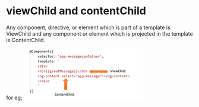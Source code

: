 # viewChild and contentChild
Any component, directive, or element which is part of a template is ViewChild and any component or element which is projected in the template is ContentChild.

for eg;
![image](./assets/viewchild.png)